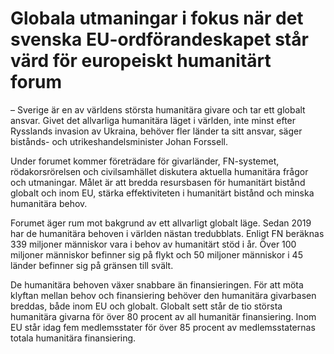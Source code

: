 # Globala utmaningar i fokus när det svenska EU-ordförandeskapet står värd för europeiskt humanitärt forum

– Sverige är en av världens största humanitära givare och tar ett globalt ansvar. Givet det allvarliga humanitära läget i världen, inte minst efter Rysslands invasion av Ukraina, behöver fler länder ta sitt ansvar, säger bistånds\- och utrikeshandelsminister Johan Forssell.

Under forumet kommer företrädare för givarländer, FN\-systemet, rödakorsrörelsen och civilsamhället diskutera aktuella humanitära frågor och utmaningar. Målet är att bredda resursbasen för humanitärt bistånd globalt och inom EU, stärka effektiviteten i humanitärt bistånd och minska humanitära behov.

Forumet äger rum mot bakgrund av ett allvarligt globalt läge. Sedan 2019 har de humanitära behoven i världen nästan tredubblats. Enligt FN beräknas 339 miljoner människor vara i behov av humanitärt stöd i år. Över 100 miljoner människor befinner sig på flykt och 50 miljoner människor i 45 länder befinner sig på gränsen till svält.

De humanitära behoven växer snabbare än finansieringen. För att möta klyftan mellan behov och finansiering behöver den humanitära givarbasen breddas, både inom EU och globalt. Globalt sett står de tio största humanitära givarna för över 80 procent av all humanitär finansiering. Inom EU står idag fem medlemsstater för över 85 procent av medlemsstaternas totala humanitära finansiering.
